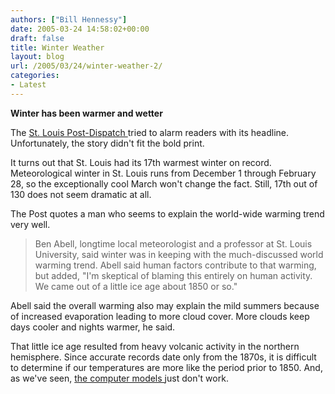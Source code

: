 ```yaml
---
authors: ["Bill Hennessy"]
date: 2005-03-24 14:58:02+00:00
draft: false
title: Winter Weather
layout: blog
url: /2005/03/24/winter-weather-2/
categories:
- Latest
---
```


**Winter has been warmer and wetter**

The [St. Louis Post-Dispatch ](https://www.stltoday.com/stltoday/news/stories.nsf/stlouiscitycounty/story/C3D78C9E15B3C93686256FCE00178E96?OpenDocument)tried to alarm readers with its headline.  Unfortunately, the story didn't fit the bold print.

It turns out that St. Louis had its 17th warmest winter on record.  Meteorological winter in St. Louis runs from December 1 through February 28, so the exceptionally cool March won't change the fact.  Still, 17th out of 130 does not seem dramatic at all.

The Post quotes a man who seems to explain the world-wide warming trend very well.



> Ben Abell, longtime local meteorologist and a professor at St. Louis University, said winter was in keeping with the much-discussed world warming trend. Abell said human factors contribute to that warming, but added, "I'm skeptical of blaming this entirely on human activity. We came out of a little ice age about 1850 or so."

Abell said the overall warming also may explain the mild summers because of increased evaporation leading to more cloud cover. More clouds keep days cooler and nights warmer, he said. 



That little ice age resulted from heavy volcanic activity in the northern hemisphere.  Since accurate records date only from the 1870s, it is difficult to determine if our temperatures are more like the period prior to 1850.  And, as we've seen, [the computer models ](https://www.hennessysview.com/?p=225)just don't work. 

